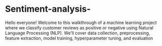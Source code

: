 # Sentiment-analysis-
Hello everyone! Welcome to this walkthrough of a machine learning project where we classify customer reviews as positive or negative using Natural Language Processing (NLP). We'll cover data collection, preprocessing, feature extraction, model training, hyperparameter tuning, and evaluation
